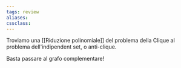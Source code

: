 ```yaml
---
tags: review
aliases:
cssclass:
---
```

 

Troviamo una [[Riduzione polinomiale]] del problema della Clique al problema dell'indipendent set, o anti-clique. 

Basta passare al grafo complementare!
